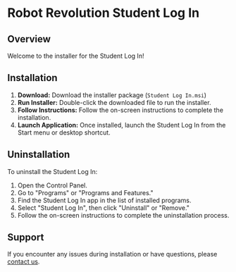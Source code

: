 # Robot Revolution Student Log In

## Overview

Welcome to the installer for the Student Log In!

## Installation

1. **Download:** Download the installer package (`Student Log In.msi`)
2. **Run Installer:** Double-click the downloaded file to run the installer.
3. **Follow Instructions:** Follow the on-screen instructions to complete the installation.
4. **Launch Application:** Once installed, launch the Student Log In from the Start menu or desktop shortcut.

## Uninstallation

To uninstall the Student Log In:

1. Open the Control Panel.
2. Go to "Programs" or "Programs and Features."
3. Find the Student Log In app in the list of installed programs.
4. Select "Student Log In", then click "Uninstall" or "Remove."
5. Follow the on-screen instructions to complete the uninstallation process.

## Support

If you encounter any issues during installation or have questions, please [contact us](cristianpol95@icloud.com).

